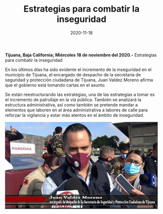 ﻿---
layout: blog
title:  "Estrategias para combatir la inseguridad"
date:   2020-11-18
categories: tijuana
permalink: /:categories/:title:output_ext
image: /img/cnr/estrategias-para-combatir-la-inseguridad.jpg
autor: 
---


**Tijuana, Baja California;  Miércoles 18 de noviembre del 2020.-** Estrategias para combatir la inseguridad 


En los últimos días ha sido evidente el incremento de la inseguridad en el municipio de Tijuana, el encargado de despacho de la secretaría de seguridad y protección ciudadana de Tijuana, Juan Valdez Moreno afirma que el gobierno está tomando cartas en el asunto. 


Se están reestructurando las estrategias, una de las estrategias a tomar es el incremento de patrullaje en la vía pública. También se analizará la estructura administrativa, así como también se pretende mandar a elementos que laboren en al área administrativa a labores de calle para reforzar la vigilancia y estar más atentos en el ámbito de inseguridad.

<div id="carouselExampleSlidesOnly" class="carousel slide" data-ride="carousel">
  <div class="carousel-inner">
    <div class="carousel-item active">
       <img class="d-block w-100" src="/img/cnr/estrategias-para-combatir-la-inseguridad.jpg" loading="lazy"  alt="Estrategias para combatir la inseguridad">
    </div>          
  </div>
</div>